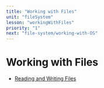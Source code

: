 ```yaml
---
title: "Working with Files"
unit: "fileSystem"
lesson: "workingWithFiles"
priority: "1"
next: "file-system/working-with-OS"
---
```


# Working with Files

- [Reading and Writing Files](https://automatetheboringstuff.com/2e/chapter9/)

